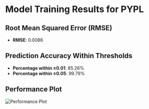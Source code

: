 # Model Training Results for PYPL

## Root Mean Squared Error (RMSE)
- **RMSE**: 0.0086

## Prediction Accuracy Within Thresholds
- **Percentage within ±0.01**: 85.26%
- **Percentage within ±0.05**: 99.79%

## Performance Plot
![Performance Plot](../imgs/PYPL.png)
